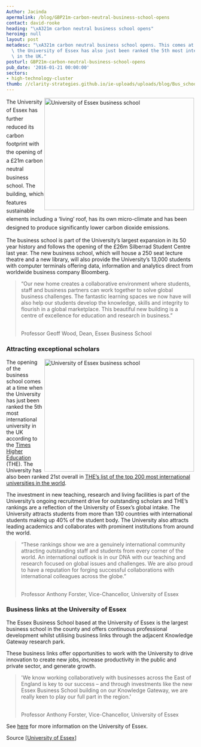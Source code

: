 ```yaml
---
Author: Jacinda
apermalink: /blog/GBP21m-carbon-neutral-business-school-opens
contact: david-rooke
heading: "\xA321m carbon neutral business school opens"
heroimg: null
layout: post
metadesc: "\xA321m carbon neutral business school opens. This comes at a time when\
  \ the University of Essex has also just been ranked the 5th most international university\
  \ in the UK."
posturl: GBP21m-carbon-neutral-business-school-opens
pub_date: '2016-01-21 00:00:00'
sectors:
- high-technology-cluster
thumb: //clarity-strategies.github.io/ie-uploads/uploads/blog/Bus_school_1_mini.jpg
---
```


<p><span style='line-height: 1.6;'><img alt='University of Essex business school' src='//clarity-strategies.github.io/ie-uploads/uploads/blog/16646541259_94f75ae2d3_400.jpg' style='width: 400px; height: 300px; margin-left: 2px; margin-right: 2px; float: right;'/>The University of Essex has further reduced its carbon footprint with the opening of a £21m carbon neutral business school. The building, which features sustainable elements including a ‘living’ roof, has its own micro-climate and has been designed to produce significantly lower carbon dioxide emissions.</span></p><p>The business school is part of the University’s largest expansion in its 50 year history and follows the opening of the £26m Silberrad Student Centre last year. The new business school, which will house a 250 seat lecture theatre and a new library, will also provide the University’s 13,000 students with computer terminals offering data, information and analytics direct from worldwide business company Bloomberg.</p><blockquote><p>“Our new home creates a collaborative environment where students, staff and business partners can work together to solve global business challenges. The fantastic learning spaces we now have will also help our students develop the knowledge, skills and integrity to flourish in a global marketplace. This beautiful new building is a centre of excellence for education and research in business.”</p><p><br/>Professor Geoff Wood, Dean, Essex Business School</p></blockquote><h3>Attracting exceptional scholars</h3><p><img alt='University of Essex business school' src='//clarity-strategies.github.io/ie-uploads/uploads/blog/Bus_School_2_400.jpg' style='width: 400px; height: 301px; margin-left: 2px; margin-right: 2px; float: right;'/>The opening of the business school comes at a time when the University has just been ranked the 5th most international university in the UK according to the <a href='https://www.timeshighereducation.com/world-university-rankings'>Times Higher Education</a> (THE). The University has also been ranked 21st overall in <a href='https://www.timeshighereducation.com/world-university-rankings' target='_blank'>THE’s list of the top 200 most international universities in the world</a>.</p><p>The investment in new teaching, research and living facilities is part of the University’s ongoing recruitment drive for outstanding scholars and THE’s rankings are a reflection of the University of Essex’s global intake. The University attracts students from more than 130 countries with international students making up 40% of the student body. The University also attracts leading academics and collaborates with prominent institutions from around the world.</p><blockquote><p>“These rankings show we are a genuinely international community attracting outstanding staff and students from every corner of the world. An international outlook is in our DNA with our teaching and research focused on global issues and challenges. We are also proud to have a reputation for forging successful collaborations with international colleagues across the globe.”</p><p><br/>Professor Anthony Forster, Vice-Chancellor, University of Essex</p></blockquote><h3>Business links at the University of Essex</h3><p>The Essex Business School based at the University of Essex is the largest business school in the county and offers continuous professional development whilst utilising business links through the adjacent Knowledge Gateway research park.</p><p>These business links offer opportunities to work with the University to drive innovation to create new jobs, increase productivity in the public and private sector, and generate growth.</p><blockquote><p>'We know working collaboratively with businesses across the East of England is key to our success – and through investments like the new Essex Business School building on our Knowledge Gateway, we are really keen to play our full part in the region.'</p><p><br/>Professor Anthony Forster, Vice-Chancellor, University of Essex</p></blockquote><p>See <a href='http://investessex.co.uk/studies/place-studies/university-of-essex'>here</a> for more information on the University of Essex.</p><p>Source [<a href='http://www.essex.ac.uk/events/event.aspx?e_id=9497'>University of Essex</a>]</p>